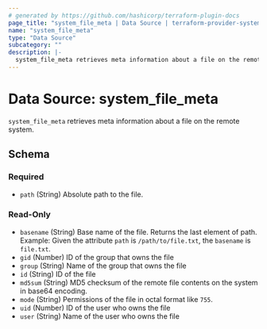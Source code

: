 ```yaml
---
# generated by https://github.com/hashicorp/terraform-plugin-docs
page_title: "system_file_meta | Data Source | terraform-provider-system"
name: "system_file_meta"
type: "Data Source"
subcategory: ""
description: |-
  system_file_meta retrieves meta information about a file on the remote system.
---
```


# Data Source: system_file_meta

`system_file_meta` retrieves meta information about a file on the remote system.



<!-- schema generated by tfplugindocs -->
## Schema

### Required

- `path` (String) Absolute path to the file.

### Read-Only

- `basename` (String) Base name of the file. Returns the last element of path. Example: Given the attribute `path` is `/path/to/file.txt`, the `basename` is `file.txt`.
- `gid` (Number) ID of the group that owns the file
- `group` (String) Name of the group that owns the file
- `id` (String) ID of the file
- `md5sum` (String) MD5 checksum of the remote file contents on the system in base64 encoding.
- `mode` (String) Permissions of the file in octal format like `755`.
- `uid` (Number) ID of the user who owns the file
- `user` (String) Name of the user who owns the file

